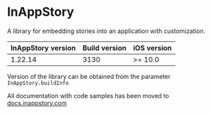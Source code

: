 # InAppStory

A library for embedding stories into an application with customization.

| InAppStory version | Build version | iOS version |
|--------------------|---------------|-------------|
| 1.22.14            | 3130          | >= 10.0     |

Version of the library can be obtained from the parameter `InAppStory.buildInfo`

All documentation with code samples has been moved to [docs.inappstory.com](https://docs.inappstory.com/sdk-guides/ios/how-to-get-started.html)
